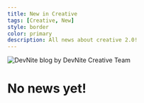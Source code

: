 ```yaml
---
title: New in Creative
tags: [Creative, New]
style: border
color: primary
description: All news about creative 2.0!
---
```


![DevNite blog](https://cdn2.unrealengine.com/Fortnite%2Fblog%2Fhosting-a-private-match%2F12BR_Competitive_Evergreen_NewsHeader-1920x1080-b5b127c8e41010d113f1c003f9a3302e1eca1b95.jpg)
by DevNite Creative Team

# No news yet!